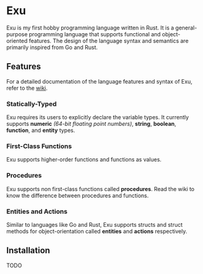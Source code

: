 # Exu

Exu is my first hobby programming language written in Rust. It is a general-purpose programming language that supports functional and object-oriented features. The design of the language syntax and semantics are primarily inspired from Go and Rust.

## Features

For a detailed documentation of the language features and syntax of Exu, refer to the [wiki](https://github.com/rokkunbruv/Exu/wiki/Exu's-Syntax-and-Semantics).

### Statically-Typed

Exu requires its users to explicitly declare the variable types. It currently supports **numeric** _(64-bit floating point numbers)_, **string**, **boolean**, **function**, and **entity** types.

### First-Class Functions

Exu supports higher-order functions and functions as values.

### Procedures

Exu supports non first-class functions called **procedures**. Read the wiki to know the difference between procedures and functions.

### Entities and Actions

Similar to languages like Go and Rust, Exu supports structs and struct methods for object-orientation called **entities** and **actions** respectively.

## Installation

TODO
